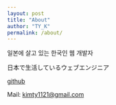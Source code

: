 ```yaml
---
layout: post
title: "About"
author: "TY_K"
permalink: /about/
---
```


일본에 살고 있는 한국인 웹 개발자  

日本で生活しているウェブエンジニア  

[github](https://github.com/fure0)  

Mail: kimty1121@gmail.com

